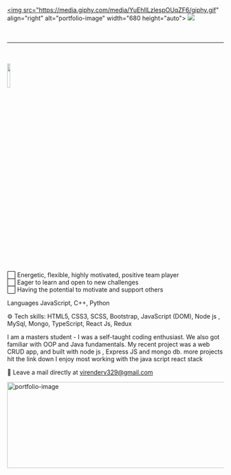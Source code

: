 <a href="https://virenv496.github.io/virender.codes/#/links" target="_blank"><img src="https://media.giphy.com/media/YuEhllLzlespOUqZF6/giphy.gif" align="right" alt="portfolio-image" width="680 height="auto"></a>
<a href="https://www.linkedin.com/in/virender-vishwakarma-952381176/" target="_blank"><img src="https://img.icons8.com/color/96/000000/linkedin-2.png"/></a><br><br><br><hr>
<br><br>
<a href="https://leetcode.com/virenderv329/" target="_blank"><img src="https://miro.medium.com/max/333/1*1W0-bbmt4iiEpp_pPrS0VQ.png" width = "12%"/></a>





⬜️ Energetic, flexible, highly motivated, positive team player</br>
⬜️ Eager to learn and open to new challenges</br>
⬜️ Having the potential to motivate and support others</br>

Languages JavaScript, C++, Python

⚙️ Tech skills: HTML5, CSS3, SCSS, Bootstrap, JavaScript (DOM), Node js , MySql, Mongo, TypeScript, React Js, Redux

I am a masters student - I was a self-taught coding enthusiast.
We also got familiar with OOP and Java fundamentals. My recent project was a web CRUD app, and built with node js , Express JS and mongo db. more projects hit the link down   I enjoy most working with the java script react stack

📩 Leave a mail directly at virenderv329@gmail.com

<a href="https://virenv496.github.io/virender.codes/" target="_blank"><img src="https://camo.githubusercontent.com/d6a9fb6b11d8e28003840f1b5963f7c6dd5d3144ec5f8e65abe91f021ae731e7/68747470733a2f2f6d656469612d657870312e6c6963646e2e636f6d2f646d732f696d6167652f433445313641514653533136324368684353512f70726f66696c652d646973706c61796261636b67726f756e64696d6167652d736872696e6b5f3335305f313430302f302f313632323331313239343832313f653d3136333239363030303026763d6265746126743d4634595f5f75626a316956717a507a49774273696b5f54764a6c684155766b555731725f52524e4463764d" align="right" alt="portfolio-image" width="1000" height="200"></a>





